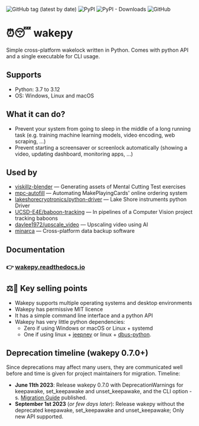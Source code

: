 <!-- start before docs link -->
![GitHub tag (latest by date)](https://img.shields.io/github/v/tag/np-8/wakepy)&nbsp;![PyPI](https://img.shields.io/pypi/v/wakepy)&nbsp;![PyPI - Downloads](https://img.shields.io/pypi/dm/wakepy)&nbsp;![GitHub](https://img.shields.io/github/license/np-8/wakepy)

# ⏰😴 wakepy 

  Simple cross-platform wakelock written in Python. Comes with python API and a single executable for CLI usage.


## Supports
- Python: 3.7 to 3.12 
- OS: Windows, Linux and macOS 

## What it can do? 
  - Prevent your system from going to sleep in the middle of a long running task (e.g. training machine learning models, video encoding, web scraping, ...) 
  - Prevent starting a screensaver or screenlock automatically (showing a video, updating dashboard, monitoring apps, ...)
<!-- end before docs link -->



## Used by
- [viskillz-blender](https://github.com/viskillz/viskillz-blender) — Generating assets of Mental Cutting Test exercises
- [mpc-autofill](https://github.com/chilli-axe/mpc-autofill) — Automating MakePlayingCards' online ordering system
- [lakeshorecryotronics/python-driver](https://github.com/lakeshorecryotronics/python-driver) — Lake Shore instruments python Driver
- [UCSD-E4E/baboon-tracking](https://github.com/UCSD-E4E/baboon-tracking) — In pipelines of a Computer Vision project tracking baboons  
- [davlee1972/upscale_video](https://github.com/davlee1972/upscale_video) — Upscaling video using AI 
- [minarca](https://github.com/ikus060/minarca) — Cross-platform data backup software
## Documentation 
### 👉 **[wakepy.readthedocs.io](http://wakepy.readthedocs.io)**
<!-- start after docs link -->
## ⚖️👑 Key selling points
- Wakepy supports multiple operating systems and desktop environments
- Wakepy has permissive MIT licence
- It has a simple command line interface and a python API
- Wakepy has very little python dependencies:
  - Zero if using Windows or macOS or Linux + systemd
  - One if using linux + [jeepney](https://jeepney.readthedocs.io/) or linux + [dbus-python](https://dbus.freedesktop.org/doc/dbus-python/).


## Deprecation timeline (wakepy 0.7.0+) 

Since deprecations may affect many users, they are communicated well before and time is given for project maintainers for migration. Timeline:

- **June 11th 2023**: Release wakepy 0.7.0 with DeprecationWarnings for keepawake, set_keepawake and unset_keepawake, and the CLI option -s. [Migration Guide](https://wakepy.readthedocs.io/en/stable/migration.html) published.
- **September 1st 2023** (*or few days later*): Release wakepy without the deprecated keepawake, set_keepawake and unset_keepawake; Only new API supported.



<!-- end after docs link -->

